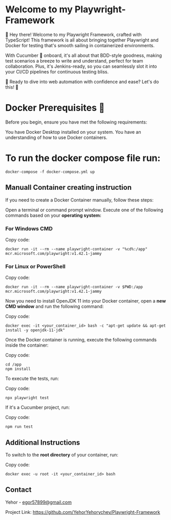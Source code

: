 # Welcome to my Playwright-Framework
👋 Hey there! Welcome to my Playwright Framework, crafted with TypeScript! This framework is all about bringing together Playwright and Docker for testing that's smooth sailing in containerized environments. 

With Cucumber 🥒 onboard, it's all about that BDD-style goodness, making test scenarios a breeze to write and understand, perfect for team collaboration. Plus, it's Jenkins-ready, so you can seamlessly slot it into your CI/CD pipelines for continuous testing bliss. 

🔧 Ready to dive into web automation with confidence and ease? 
Let's do this! 🚀

# Docker Prerequisites 🐳
Before you begin, ensure you have met the following requirements:

You have Docker Desktop installed on your system. 
You have an understanding of how to use Docker containers.

# To run the docker compose file run:

``docker-compose -f docker-compose.yml up``

## Manuall Container creating instruction
If you need to create a Docker Container manually, follow these steps:

Open a terminal or command prompt window.
Execute one of the following commands based on your **operating system:**

### For Windows CMD

Copy code:

``docker run -it --rm --name playwright-container -v "%cd%:/app" mcr.microsoft.com/playwright:v1.42.1-jammy``

### For Linux or PowerShell

Copy code:

``docker run -it --rm --name playwright-container -v $PWD:/app mcr.microsoft.com/playwright:v1.42.1-jammy``

Now you need to install OpenJDK 11 into your Docker container, open a **new CMD window** and run the following command:

Copy code:

``docker exec -it <your_container_id> bash -c "apt-get update && apt-get install -y openjdk-11-jdk"``

Once the Docker container is running, execute the following commands inside the container:

Copy code:

```
cd /app
npm install
```
To execute the tests, run:

Copy code:

``npx playwright test``

If it's a Cucumber project, run:

Copy code:

``npm run test``

## Additional Instructions
To switch to the **root directory** of your container, run:

Copy code:

``docker exec -u root -it <your_container_id> bash``

## Contact

Yehor - egor57899@gmail.com

Project Link: https://github.com/YehorYehorychev/Playwright-Framework
